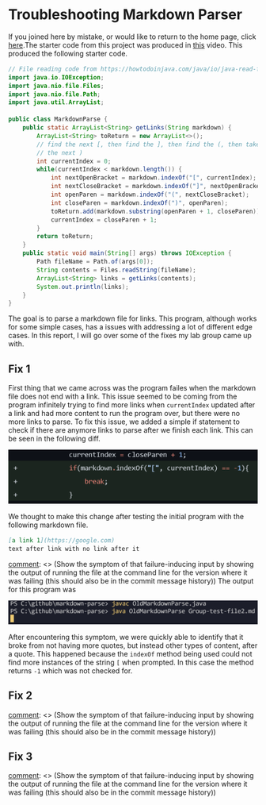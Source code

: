 # Troubleshooting Markdown Parser
If you joined here by mistake, or would like to return to the home page, click [here](index.html).The starter code from this project was produced in [this](https://www.youtube.com/watch?v=_y9hkrN9k3w) video. This produced the following starter code.

```java
// File reading code from https://howtodoinjava.com/java/io/java-read-file-to-string-examples/
import java.io.IOException;
import java.nio.file.Files;
import java.nio.file.Path;
import java.util.ArrayList;

public class MarkdownParse {
    public static ArrayList<String> getLinks(String markdown) {
        ArrayList<String> toReturn = new ArrayList<>();
        // find the next [, then find the ], then find the (, then take up to
        // the next )
        int currentIndex = 0;
        while(currentIndex < markdown.length()) {
            int nextOpenBracket = markdown.indexOf("[", currentIndex);
            int nextCloseBracket = markdown.indexOf("]", nextOpenBracket);
            int openParen = markdown.indexOf("(", nextCloseBracket);
            int closeParen = markdown.indexOf(")", openParen);
            toReturn.add(markdown.substring(openParen + 1, closeParen));
            currentIndex = closeParen + 1;
        }
        return toReturn;
    }
    public static void main(String[] args) throws IOException {
		Path fileName = Path.of(args[0]);
	    String contents = Files.readString(fileName);
        ArrayList<String> links = getLinks(contents);
        System.out.println(links);
    }
}
```

The goal is to parse a markdown file for links. This program, although works for some simple cases, has a issues with addressing a lot of different edge cases. In this report, I will go over some of the fixes my lab group came up with.

## Fix 1
[comment]: <> (Show a screenshot of the code change diff from Github)
First thing that we came across was the program failes when the markdown file does not end with a link. This issue seemed to be coming from the program infinitely trying to find more links when `currentIndex` updated after a link and had more content to run the program over, but there were no more links to parse. To fix this issue, we added a simple if statement to check if there are anymore links to parse after we finish each link. This can be seen in the following diff.

![fix-1-diff](images/fix-1-diff.png)

[comment]: <> (Link to the test file for a failure-inducing input that prompted you to make that change)
We thought to make this change after testing the initial program with the following markdown file.

```markdown
[a link 1](https://google.com)
text after link with no link after it
```

[comment]: <> (Show the symptom of that failure-inducing input by showing the output of running the file at the command line for the version where it was failing (this should also be in the commit message history))
The output for this program was 

![fail-1-symptom](images/fail-1-symptom.png)

[comment]: <> (Write 2-3 sentences describing the relationship between the bug, the symptom, and the failure-inducing input.)
After encountering this symptom, we were quickly able to identify that it broke from not having more quotes, but instead other types of content, after a quote. This happened because the `indexOf` method being used could not find more instances of the string `[` when prompted. In this case the method returns `-1` which was not checked for.

## Fix 2
[comment]: <> (Show a screenshot of the code change diff from Github)

[comment]: <> (Link to the test file for a failure-inducing input that prompted you to make that change)

[comment]: <> (Show the symptom of that failure-inducing input by showing the output of running the file at the command line for the version where it was failing (this should also be in the commit message history))

[comment]: <> (Write 2-3 sentences describing the relationship between the bug, the symptom, and the failure-inducing input.)

## Fix 3
[comment]: <> (Show a screenshot of the code change diff from Github)

[comment]: <> (Link to the test file for a failure-inducing input that prompted you to make that change)

[comment]: <> (Show the symptom of that failure-inducing input by showing the output of running the file at the command line for the version where it was failing (this should also be in the commit message history))

[comment]: <> (Write 2-3 sentences describing the relationship between the bug, the symptom, and the failure-inducing input.)
